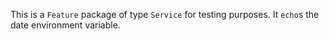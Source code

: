 This is a `Feature` package of type `Service` for testing purposes. It `echo`s the date environment variable.
